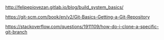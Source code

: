 http://felipepiovezan.gitlab.io/blog/build_system_basics/

https://git-scm.com/book/en/v2/Git-Basics-Getting-a-Git-Repository

https://stackoverflow.com/questions/1911109/how-do-i-clone-a-specific-git-branch
